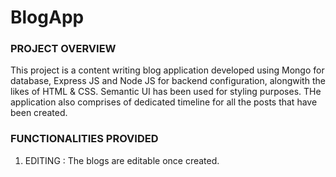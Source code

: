 # BlogApp

### PROJECT OVERVIEW
This project is a content writing blog application  developed using Mongo for database, Express JS and Node JS for backend configuration, alongwith the likes of HTML & CSS.
Semantic UI has been used for styling purposes. THe application also comprises of dedicated timeline for all the posts that have been created.

### FUNCTIONALITIES PROVIDED

1. EDITING : The blogs are editable once created.
